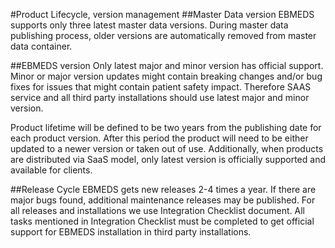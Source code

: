 #Product Lifecycle, version management
##Master Data version
EBMEDS supports only three latest master data versions. During master data publishing process, older versions are automatically removed from master data container.

##EBMEDS version
Only latest major and minor version has official support. Minor or major version updates might contain breaking changes and/or bug fixes for issues that might contain patient safety impact. Therefore SAAS service and all third party installations should use latest major and minor version.

Product lifetime will be defined to be two years from the publishing date for each product version. After this period the product will need to be either updated to a newer version or taken out of use. Additionally, when products are distributed via SaaS model, only latest version is officially supported and available for clients.

##Release Cycle
EBMEDS gets new releases 2-4 times a year. If there are major bugs found, additional maintenance releases may be published. For all releases and installations we use Integration Checklist document. All tasks mentioned in Integration Checklist must be completed to get official support for EBMEDS installation in third party installations.
